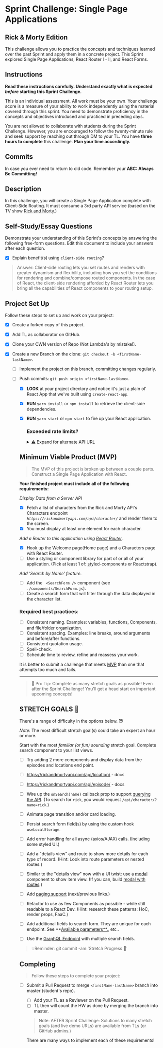 # Sprint Challenge: Single Page Applications

## Rick & Morty Edition

This challenge allows you to practice the concepts and techniques learned over the past Sprint and apply them in a
concrete project. This Sprint explored Single Page Applications, React Router I - II, and React Forms.

## Instructions

**Read these instructions carefully. Understand exactly what is expected _before_ starting this Sprint Challenge.**

This is an individual assessment. All work must be your own. Your challenge score is a measure of your ability to work
independently using the material covered through this sprint. You need to demonstrate proficiency in the concepts and
objectives introduced and practiced in preceding days.

You are not allowed to collaborate with students during the Sprint Challenge. However, you are encouraged to follow the
twenty-minute rule and seek support by reaching out through DM to your TL.
You have **three hours to complete** this challenge. **Plan your time accordingly.**

## Commits

In case you ever need to return to old code. Remember your **ABC: Always Be Committing!**

## Description

In this challenge, you will create a Single Page Application complete with Client-Side Routing. It must consume a 3rd
party API service (based on the TV show [Rick and Morty](https://rickandmortyapi.com/documentation).)

## Self-Study/Essay Questions

Demonstrate your understanding of this Sprint's concepts by answering the following free-form questions. Edit this
document to include your answers after each question.

-   [x] Explain benefit(s) using `client-side routing`?

> Answer: Client-side routing lets you set routes and renders with greater dynamism and flexibility, including how you
> set the conditions for rendering and combine/compose routed components. In the case of React, the client-side rendering
> afforded by React Router lets you bring all the capabilities of React components to your routing setup.

## Project Set Up

Follow these steps to set up and work on your project:

-   [x] Create a forked copy of this project.
-   [x] Add TL as collaborator on GitHub.
-   [x] Clone your OWN version of Repo (Not Lambda's by mistake!).
-   [x] Create a new Branch on the clone: `git checkout -b <firstName-lastName>`.

    -   [ ] Implement the project on this branch, committing changes regularly.
    -   [ ] Push commits: `git push origin <firstName-lastName>`.

        -   [x] **LOOK** at your project directory and notice it's just a plain ol' React App that we've built using
            `create-react-app`.
        -   [x] **RUN** `yarn install` or `npm install` to retrieve the client-side dependencies.
        -   [x] **RUN** `yarn start` or `npm start` to fire up your React application.

            ### Exceeded rate limits?

            <details>
                <summary>⚠️ Expand for alternate API URL</summary>

                If the [main API service](https://rickandmortyapi.com/documentation) goes down, or you exceed rate limits,
                try the following URL:

                **[Backup URL:](https://rick-api.herokuapp.com/api/)** `https://rick-api.herokuapp.com/api/`

                You can still be locked out - watch your [chrome devtools' network
                panel](https://developers.google.com/web/tools/chrome-devtools/network/reference) to make sure you aren't
                making too many requests.

            </details>


        ## Minimum Viable Product (MVP)

        > The MVP of this project is broken up between a couple parts.
        Construct a Single Page Application with React.

        **Your finished project must include all of the following requirements:**

        _Display Data from a Server API_
        - [x] Fetch a list of characters from the Rick and Morty API's Characters endpoint
        *`https://rickandmortyapi.com/api/character/`* and render them to the screen.
        - [x] You must display at least one element for each character.

        _Add a Router to this application using [React
        Router](https://reacttraining.com/react-router/web/guides/quick-start)._

        - [x] Hook up the Welcome page(Home page) and a Characters page with React Router.
        - [ ] Use a styling or component library for part of or all of your application. (Pick at least 1 of:
        [s](https://react-bootstrap.github.io/)tyled-components or Reactstrap).

        _Add 'Search by Name' feature._

        - [ ] Add the `
        <SearchForm />` component (see `./components/SearchForm.js`).
        - [ ] Create a search form that will filter through the data displayed in the character list.

        ### **Required best practices:**

        - [ ] Consistent naming. Examples: variables, functions, Components, and file/folder organization.
        - [ ] Consistent spacing. Examples: line breaks, around arguments and before/after functions.
        - [ ] Consistent quotation usage.
        - [ ] Spell-check.
        - [ ] Schedule time to review, refine and reassess your work.

        It is better to submit a challenge that meets [MVP](https://en.wikipedia.org/wiki/Minimum_viable_product) than
        one that attempts too much and fails.

        ---

        > 🚀 Pro Tip: Complete as many stretch goals as possible! Even after the Sprint Challenge! You'll get a head
        start on important upcoming concepts!

        ## STRETCH GOALS 💪

        There's a range of difficulty in the options below. 😈

        *Note:* The most difficult stretch goal(s) could take an expert an hour or more.

        Start with the most *familiar (or fun) sounding* stretch goal.
        Complete search component to your list views.
        - [ ] Try adding 2 more components and display data from the episodes and locations end point.
        - [ ] https://rickandmortyapi.com/api/location/ - docs
        - [ ] https://rickandmortyapi.com/api/episode/ - docs

        - [ ] Wire up the `onSearch(name)` callback prop to support [querying the
        API](https://rickandmortyapi.com/documentation/#filter-characters). (To search for `rick`, you would request
        `/api/character/?name=rick`.)
        - [ ] Animate page transition and/or card loading.
        - [ ] Persist search form field(s) by using the custom hook `useLocalStorage`.
        - [ ] Add error handling for all async (axios/AJAX) calls. (Including some styled UI.)
        - [ ] Add a "details view" and route to show more details for each type of record. (Hint: Look into route
        parameters or nested routes.)
        - [ ] Similar to the "details view" now with a UI twist: use a
        [modal](https://react.semantic-ui.com/modules/modal/#variations-size) component to show item view. (If you can,
        build [modal with routes](https://codesandbox.io/s/react-router-modal-gallery-classes-example-z98l5).)
        - [ ] Add [paging support](https://react.semantic-ui.com/addons/pagination/#types-pagination) (next/previous
        links.)
        - [ ] Refactor to use as few Components as possible - while still readable to a React Dev. (Hint: research these
        patterns: HoC, render props, FaaC.)
        - [ ] Add additional fields to search form. They are unique for each endpoint. See **[Available
        parameters**.](https://rickandmortyapi.com/documentation/#filter-characters), etc..
        - [ ] Use the [GraphQL Endpoint](https://rickandmortyapi.com/documentation/#graphql) with multiple search
        fields.

        > 💡Reminder: git commit -am 'Stretch Progress 💪'

        ## Completing

        > Follow these steps to complete your project:

        - [ ] Submit a Pull Request to merge `<firstName-lastName>` branch into master (student's repo).
            - [ ] Add your TL as a Reviewer on the Pull Request.
            - [ ] TL then will count the HW as done by merging the branch into master.

            <!-- TLs: NOTE: use resources to coach, or share over zoom - avoid sharing entire solution folder. Share preview links if available. -->

            > Note: AFTER Sprint Challenge: Solutions to many stretch goals (and live demo URLs) are available from TLs
            (or GitHub admins.)

            There are many ways to implement each of these requirements!
